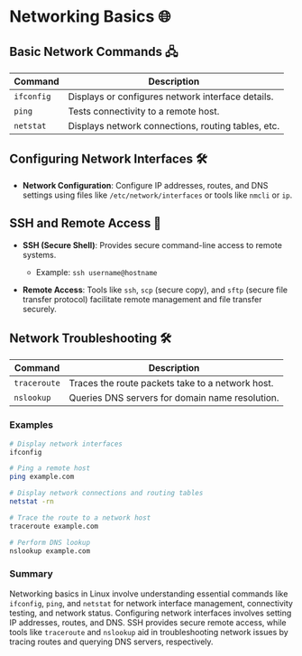 # Networking Basics 🌐

## Basic Network Commands 🖧

| Command      | Description                                      |
|--------------|--------------------------------------------------|
| `ifconfig`   | Displays or configures network interface details. |
| `ping`       | Tests connectivity to a remote host.              |
| `netstat`    | Displays network connections, routing tables, etc.|

## Configuring Network Interfaces 🛠️

- **Network Configuration**: Configure IP addresses, routes, and DNS settings using files like `/etc/network/interfaces` or tools like `nmcli` or `ip`.

## SSH and Remote Access 🔑

- **SSH (Secure Shell)**: Provides secure command-line access to remote systems.
  - Example: `ssh username@hostname`

- **Remote Access**: Tools like `ssh`, `scp` (secure copy), and `sftp` (secure file transfer protocol) facilitate remote management and file transfer securely.

## Network Troubleshooting 🛠️

| Command        | Description                                      |
|----------------|--------------------------------------------------|
| `traceroute`   | Traces the route packets take to a network host.  |
| `nslookup`     | Queries DNS servers for domain name resolution.   |

### Examples
```bash
# Display network interfaces
ifconfig

# Ping a remote host
ping example.com

# Display network connections and routing tables
netstat -rn

# Trace the route to a network host
traceroute example.com

# Perform DNS lookup
nslookup example.com
```

### Summary

Networking basics in Linux involve understanding essential commands like `ifconfig`, `ping`, and `netstat` for network interface management, connectivity testing, and network status. Configuring network interfaces involves setting IP addresses, routes, and DNS. SSH provides secure remote access, while tools like `traceroute` and `nslookup` aid in troubleshooting network issues by tracing routes and querying DNS servers, respectively.
